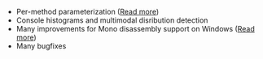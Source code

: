 * Per-method parameterization ([Read more](https://benchmarkdotnet.org/articles/features/parameterization.html))
* Console histograms and multimodal disribution detection
* Many improvements for Mono disassembly support on Windows ([Read more](https://aakinshin.net/posts/dotnet-crossruntime-disasm/))
* Many bugfixes
